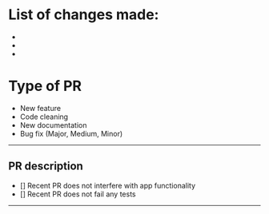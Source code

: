 # List of changes made:

-
-
-

# Type of PR

-   New feature
-   Code cleaning
-   New documentation
-   Bug fix (Major, Medium, Minor)

---

## PR description

-   [] Recent PR does not interfere with app functionality
-   [] Recent PR does not fail any tests

---

<!---
Example:
Fix|Update for FontsPanel/repository_name/PR-Number/name_of_fix
--->
